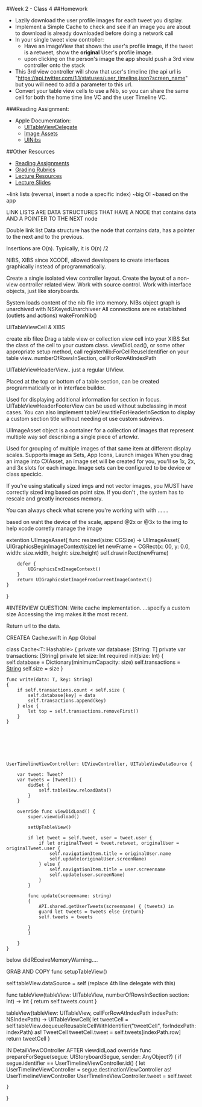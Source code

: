 #Week 2 - Class 4
##Homework
* Lazily download the user profile images for each tweet you display.
* Implement a Simple Cache to check and see if an image you are about to download is already downloaded before doing a network call
* In your single tweet view controller:
	* Have an imageView that shows the user's profile image, if the tweet is a retweet, show the **original** User's profile image.
	* upon clicking on the person's image the app should push a 3rd view controller onto the stack
* This 3rd view controller will show that user's timeline (the api url is "https://api.twitter.com/1.1/statuses/user_timeline.json?screen_name" but you will need to add a parameter to this url.
* Convert your table view cells to use a Nib, so you can share the same cell for both the home time line VC and the user Timeline VC.

###Reading Assignment:
* Apple Documentation:
	* [UITableViewDelegate](https://developer.apple.com/library/ios/documentation/UIKit/Reference/UITableViewDelegate_Protocol/index.html)
	* [Image Assets](https://developer.apple.com/library/prerelease/ios/documentation/Xcode/Reference/xcode_ref-Asset_Catalog_Format/)
	* [UINibs](https://developer.apple.com/library/prerelease/ios/documentation/UIKit/Reference/UINib_Ref/index.html)


##Other Resources
* [Reading Assignments](../../Resources/ra-grading-standard/)
* [Grading Rubrics](../../Resources/)
* [Lecture Resources](lecture/)
* [Lecture Slides](https://www.icloud.com/keynote/000KMDpLPEkp73gzYutBM0RZQ#Week2_Day4)

~link lists (reversal, insert a node a specific index)
~big O!
~based on the app

LINK LISTS ARE
DATA STRUCTURES THAT HAVE A NODE that contains data AND A POINTER TO THE NEXT node

Double link list
Data structure has the node that contains data, has a pointer to the next and to the previous.

Insertions are O(n).  Typically, it is O(n) /2

NIBS, XIBS since XCODE, allowed developers to create interfaces graphically instead of programmatically.

Create a single isolated view controller layout.
Create the layout of a non-view controller related view.
Work with source control.
Work with interface objects, just like storyboards.

System loads content of the nib file into memory.
NIBs object graph is unarchived with NSKeyedUnarchiveer
All connections are re established (outlets and actions)
wakeFromNib()

UITableViewCell & XIBS

create xib filee
Drag a table view or collection view cell into your XIBS
Set the class of the cell to your custom class.
viewDidLoad(), or some other appropriate setup method, call registerNib:ForCellReuseIdentifier on your table view.
numberOfRowsInSection, cellForRowAtIndexPath

UITableViewHeaderView.. just a regular UIView.

Placed at the top or bottom of a table section, can be created programmatically or in interface builder.

Used for displaying additional information for section in focus.
UITableViewHeaderFooterView can be used without subclassing in most cases.
You can also implement tableView:titleForHeaderInSection to display a custom section title without needing ot use custom subviews.

UIImageAsset object is a container for a collection of images that represent multiple way sof describing a single piece of artowkr.

Used for grouping of multiple images of that same item at different display scales.
Supports image as Sets, App Icons, Launch images
When you drag an image into CXAsset, an image set will be created for you, you'll se 1x, 2x, and 3x slots for each image.
Image sets can be configured to be device or class specicic.

If you're using statically sized imgs and not vector images, you MUST have correctly sized img based on point size.  If you don't , the system has to rescale and greatly increases memory.

You can always check what screne you're working with with .......


based on waht the device of the scale, append @2x or @3x to the img to help xcode corretly manage the image

extention UIImageAsset{
	func resized(size: CGSize) -> UIImageAsset{
		UIGraphicsBeginImageContext(size)
		let newFrame = CGRect(x: 00, y: 0.0, width: size.width, height: size.height)
		self.drawinRect(newFrame)

		defer {
			UIGraphicsEndImageContext()
		}
		return UIGraphicsGetImageFromCurrentImageContext()
	}
}

#INTERVIEW QUESTION:
Write cache implementation.
...specify a custom size
Accessing the img makes it the most recent.

Return url to the data.

CREATEA Cache.swift in App Global

class Cache<T: Hashable>
{
	private var database: [String: T]
	private var transactions: [String]
	private let size: Int
	required init(size: Int)
	{
		self.database = Dictionary(minimumCapacity: size)
		self.transactions = [String]()
		self.size = size
	}

	func write(data: T, key: String)
	{
		if self.transactions.count < self.size {
			self.database[key] = data
			self.transactions.append(key)
		} else {
			let top = self.transactions.removeFirst()
		}
	}







	UserTimelineViewController: UIViewController, UITableViewDataSource {

		var tweet: Tweet?
		var tweets = [Tweet]() {
			didSet {
				self.tableView.reloadData()
			}
		}

		override func viewDidLoad() {
			super.viewdidload()

			setUpTableView()

			if let tweet = self.tweet, user = tweet.user {
				if let originalTweet = tweet.retweet, originalUser = originalTweet.user {
					self.navigationItem.title = originalUser.name 
					self.update(originalUser.screenName)
				} else {
					self.navigationItem.title = user.screenname
					self.update(user.screenName)
				}
			}

			func update(screenname: string)
			{
				API.shared.getUserTweets(screenname) { (tweets) in
				guard let tweets = tweets else {return}
				self.tweets = tweets

			}
			}

		}
	}

below didREceiveMemoryWarning....

GRAB AND COPY func setupTableView()

self.tableView.dataSource = self (replace 4th line delegate with this)

func tableView(tableView: UITableView, numberOfRowsInSection section: Int) -> Int
{
	return self.tweets.count
}

tableView(tableView: UITableView, cellForRowAtIndexPath indexPath: NSIndexPath) -> UITableViewCell{
	let tweetCell = self.tableView.dequeueReusableCellWithIdentifier("tweetCell", forIndexPath: indexPath) as! TweetCell
	tweetCell.tweet = self.tweets[indexPath.row]
	return tweetCell
}


IN DetailViewCOntroller
AFTER viewdidLoad
override func prepareForSegue(segue: UIStoryboardSegue, sender: AnyObject?)
{
	if segue.identifier == UserTimelineViewController.id()
	{
		let UserTimelineViewController = segue.destinationViewController as! UserTimelineViewController
		UserTimelineViewController.tweet = self.tweet

	}
}
